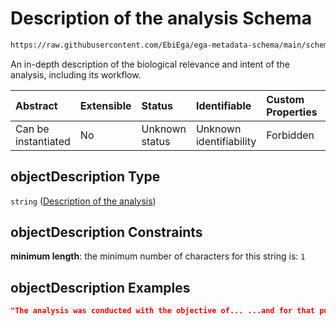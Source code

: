 # Description of the analysis Schema

```txt
https://raw.githubusercontent.com/EbiEga/ega-metadata-schema/main/schemas/EGA.analysis.json#/properties/objectDescription
```

An in-depth description of the biological relevance and intent of the analysis, including its workflow.

| Abstract            | Extensible | Status         | Identifiable            | Custom Properties | Additional Properties | Access Restrictions | Defined In                                                                       |
| :------------------ | :--------- | :------------- | :---------------------- | :---------------- | :-------------------- | :------------------ | :------------------------------------------------------------------------------- |
| Can be instantiated | No         | Unknown status | Unknown identifiability | Forbidden         | Allowed               | none                | [EGA.analysis.json\*](../../../schemas/EGA.analysis.json "open original schema") |

## objectDescription Type

`string` ([Description of the analysis](ega-2-properties-description-of-the-analysis.md))

## objectDescription Constraints

**minimum length**: the minimum number of characters for this string is: `1`

## objectDescription Examples

```json
"The analysis was conducted with the objective of... ...and for that purpose we compared untreated controls against..."
```
